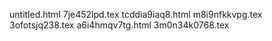 untitled.html
7je452lpd.tex
tcddia9iaq8.html
m8i9nfkkvpg.tex
3ofotsjq238.tex
a6i4hmqv7tg.html
3m0n34k0768.tex